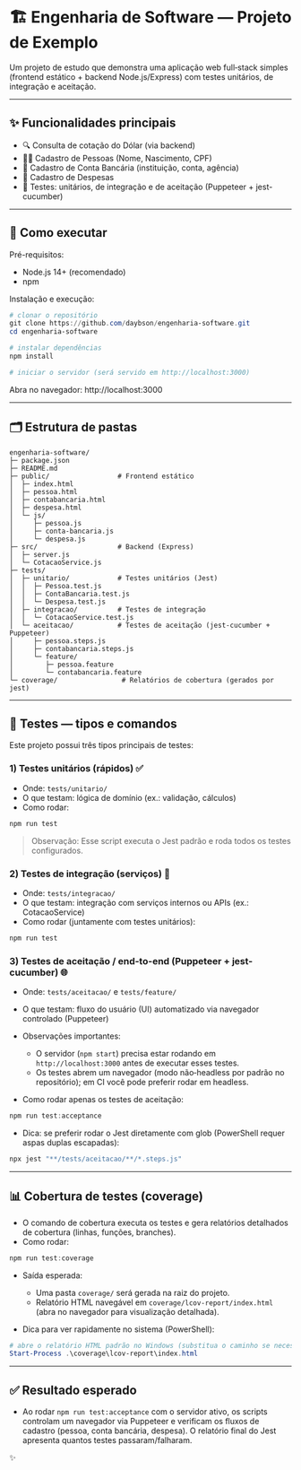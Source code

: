 # 🏗️ Engenharia de Software — Projeto de Exemplo

Um projeto de estudo que demonstra uma aplicação web full‑stack simples (frontend estático + backend Node.js/Express) com testes unitários, de integração e aceitação.

---

## ✨ Funcionalidades principais

- 🔍 Consulta de cotação do Dólar (via backend)
- 🧑‍💼 Cadastro de Pessoas (Nome, Nascimento, CPF)
- 🏦 Cadastro de Conta Bancária (instituição, conta, agência)
- 🧾 Cadastro de Despesas
- 🧪 Testes: unitários, de integração e de aceitação (Puppeteer + jest-cucumber)

---

## 🚀 Como executar

Pré-requisitos:

- Node.js 14+ (recomendado)
- npm

Instalação e execução:

```powershell
# clonar o repositório
git clone https://github.com/daybson/engenharia-software.git
cd engenharia-software

# instalar dependências
npm install

# iniciar o servidor (será servido em http://localhost:3000)

```

Abra no navegador: http://localhost:3000

---

## 🗂️ Estrutura de pastas

```
engenharia-software/
├─ package.json
├─ README.md
├─ public/                 # Frontend estático
│  ├─ index.html
│  ├─ pessoa.html
│  ├─ contabancaria.html
│  ├─ despesa.html
│  └─ js/
│     ├─ pessoa.js
│     ├─ conta-bancaria.js
│     └─ despesa.js
├─ src/                    # Backend (Express)
│  ├─ server.js
│  └─ CotacaoService.js
├─ tests/
│  ├─ unitario/            # Testes unitários (Jest)
│  │  ├─ Pessoa.test.js
│  │  ├─ ContaBancaria.test.js
│  │  └─ Despesa.test.js
│  ├─ integracao/          # Testes de integração
│  │  └─ CotacaoService.test.js
│  └─ aceitacao/           # Testes de aceitação (jest-cucumber + Puppeteer)
│     ├─ pessoa.steps.js
│     ├─ contabancaria.steps.js
│     └─ feature/
│        ├─ pessoa.feature
│        └─ contabancaria.feature
└─ coverage/                # Relatórios de cobertura (gerados por jest)
```

---

## 🧪 Testes — tipos e comandos

Este projeto possui três tipos principais de testes:

### 1) Testes unitários (rápidos) ✅
- Onde: `tests/unitario/`
- O que testam: lógica de domínio (ex.: validação, cálculos)
- Como rodar:

```powershell
npm run test
```

> Observação: Esse script executa o Jest padrão e roda todos os testes configurados.


### 2) Testes de integração (serviços) 🔁
- Onde: `tests/integracao/`
- O que testam: integração com serviços internos ou APIs (ex.: CotacaoService)
- Como rodar (juntamente com testes unitários):

```powershell
npm run test
```

### 3) Testes de aceitação / end-to-end (Puppeteer + jest-cucumber) 🌐
- Onde: `tests/aceitacao/` e `tests/feature/`
- O que testam: fluxo do usuário (UI) automatizado via navegador controlado (Puppeteer)
- Observações importantes:
  - O servidor (`npm start`) precisa estar rodando em `http://localhost:3000` antes de executar esses testes.
  - Os testes abrem um navegador (modo não‑headless por padrão no repositório); em CI você pode preferir rodar em headless.

- Como rodar apenas os testes de aceitação:

```powershell
npm run test:acceptance
```

- Dica: se preferir rodar o Jest diretamente com glob (PowerShell requer aspas duplas escapadas):

```powershell
npx jest "**/tests/aceitacao/**/*.steps.js"
```

---

## 📊 Cobertura de testes (coverage)

- O comando de cobertura executa os testes e gera relatórios detalhados de cobertura (linhas, funções, branches).
- Como rodar:

```powershell
npm run test:coverage
```

- Saída esperada:
  - Uma pasta `coverage/` será gerada na raiz do projeto.
  - Relatório HTML navegável em `coverage/lcov-report/index.html` (abra no navegador para visualização detalhada).

- Dica para ver rapidamente no sistema (PowerShell):

```powershell
# abre o relatório HTML padrão no Windows (substitua o caminho se necessário)
Start-Process .\coverage\lcov-report\index.html
```

---

## ✅ Resultado esperado

- Ao rodar `npm run test:acceptance` com o servidor ativo, os scripts controlam um navegador via Puppeteer e verificam os fluxos de cadastro (pessoa, conta bancária, despesa). O relatório final do Jest apresenta quantos testes passaram/falharam.

 ✨
